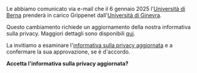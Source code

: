 Le abbiamo comunicato via e-mail che il 6 gennaio 2025 l'<a href="https://www.unibe.ch">Università di Berna</a> prenderà in carico Grippenet dall'<a href="https://www.unige.ch">Università di Ginevra</a>. 

Questo cambiamento richiede un aggiornamento della nostra informativa sulla privacy. Maggiori dettagli sono disponibili <a href="/privacy-changes-email">qui</a>.

La invitiamo a esaminare l'<a href="/privacy-changes">informativa sulla privacy aggiornata</a> e a confermare la sua approvazione, se è d'accordo.

**Accetta l'informativa sulla privacy aggiornata?**
